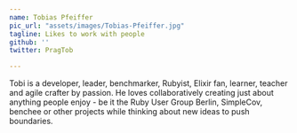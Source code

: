 ```yaml
---
name: Tobias Pfeiffer
pic_url: "assets/images/Tobias-Pfeiffer.jpg"
tagline: Likes to work with people
github: ''
twitter: PragTob

---
```

Tobi is a developer, leader, benchmarker, Rubyist, Elixir fan, learner, teacher and agile crafter by passion. He loves collaboratively creating just about anything people enjoy - be it the Ruby User Group Berlin, SimpleCov, benchee or other projects while thinking about new ideas to push boundaries.
